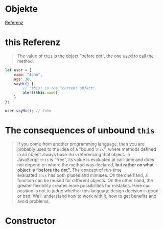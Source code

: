 # Objekte
[Referenz](https://javascript.info/object-methods)


# this Referenz

>The value of `this` is the object “before dot”, the one used to call the method.


``` javascript
let user = { 
	name: "John", 
	age: 30, 
	sayHi() { 
		// "this" is the "current object" 
		alert(this.name);
	} 
}; 

user.sayHi(); // John

```


# The consequences of unbound `this`
 
>If you come from another programming language, then you are probably used to the idea of a "bound `this`", where methods defined in an object always have `this` referencing that object.
>In JavaScript `this` is “free”, its value is evaluated at call-time and does not depend on where the method was declared, **but rather on what object is “before the dot”.**
>The concept of run-time evaluated `this` has both pluses and minuses. On the one hand, a function can be reused for different objects. On the other hand, the greater flexibility creates more possibilities for mistakes.
>Here our position is not to judge whether this language design decision is good or bad. We’ll understand how to work with it, how to get benefits and avoid problems.


# Constructor
